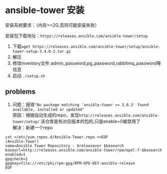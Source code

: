 # ansible-tower 安装

安装系统要求：（内存>=2G,否则可能安装失败）

安装包下载地址：`https://releases.ansible.com/ansible-tower/setup`

1. 下载`wget https://releases.ansible.com/ansible-tower/setup/ansible-tower-setup-3.4.0-2.tar.gz`
2. 解压
3. 修改inventory文件 admin_password,pg_password,rabbitmq_password等信息
4. 启动 `./setup.sh`


problems
----------
1. 问题：报错`"No package matching 'ansible-tower == 3.0.3' found available, installed or updated"`<br>
   原因：根据自动生成的repo，发现`http://releases.ansible.com/ansible-tower/setup/` 该仓库是有对应版本的包的,只是enable=0被禁用了<br>
   解决：新建一个repo
```
cat >/etc/yum.repos.d/Ansible-Tower.repo <<EOF
[Ansible-Tower]
name=Ansible Tower Repository - $releasever $basearch
baseurl=http://releases.ansible.com/ansible-tower/rpm/epel-7-$basearch
enabled=1
gpgcheck=1
gpgkey=file:///etc/pki/rpm-gpg/RPM-GPG-KEY-ansible-release
EOF
```
